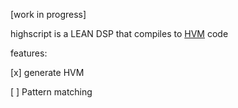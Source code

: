 

[work in progress]

highscript is a LEAN DSP that compiles to [HVM](https://github.com/HigherOrderCo/hvm3) code



features:

 [x] generate HVM

 [ ] Pattern matching

